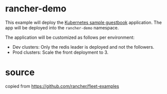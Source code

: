# rancher-demo


This example will deploy the [Kubernetes sample guestbook](https://github.com/kubernetes/examples/tree/master/guestbook/) application.
The app will be deployed into the `rancher-demo` namespace.

The application will be customized as follows per environment:

* Dev clusters: Only the redis leader is deployed and not the followers.
* Prod clusters: Scale the front deployment to 3.


# source
copied from https://github.com/rancher/fleet-examples
